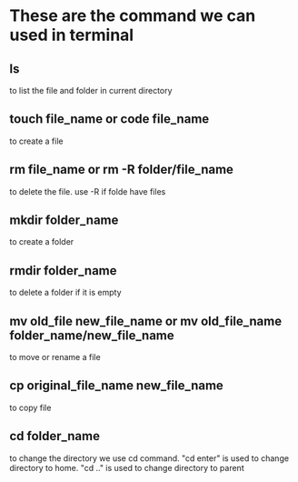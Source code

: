 # These are the command we can used in terminal

## ls

to list the file and folder in current directory

## touch file_name or code file_name

to create a file

## rm file_name or rm -R folder/file_name

to delete the file. use -R if folde have files

## mkdir folder_name

to create a folder

## rmdir folder_name

to delete a folder if it is empty

## mv old_file new_file_name or mv old_file_name folder_name/new_file_name

to move or rename a file

## cp original_file_name new_file_name

to copy file

## cd folder_name

to change the directory we use cd command. "cd enter" is used to change directory to home. "cd .." is used to change directory to parent

